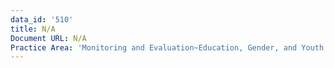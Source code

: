 ```yaml
---
data_id: '510'
title: N/A
Document URL: N/A
Practice Area: 'Monitoring and Evaluation~Education, Gender, and Youth'
---
```

